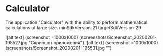 # Calculator
The application "Calculator" with the ability to perform mathematical calculations of large size. minSdkVersion-21         targetSdkVersion-29

![alt text] (screenshot =1000x1000) (screenshots/Screenshot_20200201-195527.jpg "Скриншот приложения")
![alt text] (screenshot =1000x1000) (screenshots/Screenshot_20200201-195531.jpg "")
